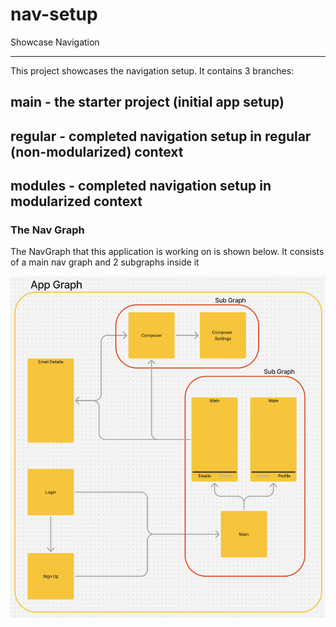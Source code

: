 # nav-setup
Showcase Navigation

---

This project showcases the navigation setup.
It contains 3 branches:
## main - the starter project (initial app setup)
## regular - completed navigation setup in regular (non-modularized) context
## modules - completed navigation setup in modularized context

### The Nav Graph
The NavGraph that this application is working on is shown below. It consists of a main nav graph and 2 subgraphs inside it

![Nav Graph](graphics/nav_graph.png)
